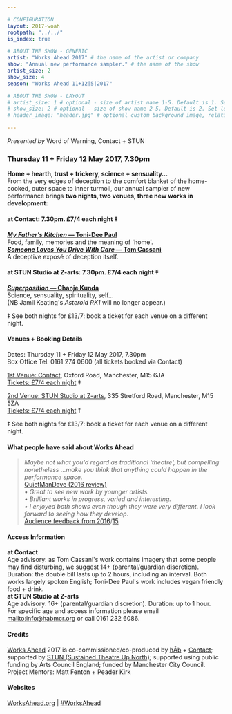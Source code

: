```yaml
---

# CONFIGURATION
layout: 2017-woah
rootpath: "../../"
is_index: true

# ABOUT THE SHOW - GENERIC
artist: "Works Ahead 2017" # the name of the artist or company
show: "Annual new performance sampler." # the name of the show
artist_size: 2
show_size: 4
season: "Works Ahead 11+12|5|2017"

# ABOUT THE SHOW - LAYOUT
# artist_size: 1 # optional - size of artist name 1-5. Default is 1. Set longer names to lower values
# show_size: 2 # optional - size of show name 2-5. Default is 2. Set longer names to lower values
# header_image: "header.jpg" # optional custom background image, relative to current page

---
```

*Presented by* Word of Warning, Contact + STUN
         
### Thursday 11 + Friday 12 May 2017, 7.30pm        
**Home + hearth, trust + trickery, science + sensuality…**        
From the very edges of deception to the comfort blanket of the home-cooked, outer space to inner turmoil, our annual sampler of new performance brings **two nights, two venues, three new works in development:**             
         
#### at Contact: 7.30pm. £7/4 each night ‡        
[***My Father's Kitchen* — Toni-Dee Paul**](/current/2017-worksahead/paul)<br>Food, family, memories and the meaning of 'home'.        
[***Someone Loves You Drive With Care* — Tom Cassani**](/current/2017-worksahead/cassani)<br>A deceptive exposé of deception itself.        
        
#### at STUN Studio at Z-arts: 7.30pm. £7/4 each night ‡        
[***Superposition* — Chanje Kunda**](/current/2017-worksahead/kunda)<br>Science, sensuality, spirituality, self…        
(NB Jamil Keating's *Asteroid RK1* will no longer appear.)         
         
‡ See both nights for £13/7: book a ticket for each venue on a different night.
            
#### Venues + Booking Details        
Dates: Thursday 11 + Friday 12 May 2017, 7.30pm          
Box Office Tel: 0161 274 0600 (all tickets booked via Contact)        
           
<a href="http://contactmcr.com/visit/getting-here" target="_blank">1st Venue: Contact</a>, Oxford Road, Manchester, M15 6JA        
<a href="http://contactmcr.com/whats-on/72092-works-ahead-at-contact/booking" target="_blank">Tickets: £7/4 each night</a> ‡
        
<a href="http://www.z-arts.org/about-us/getting-here" target="_blank">2nd Venue: STUN Studio at Z-arts</a>, 335 Stretford Road, Manchester, M15 5ZA         
<a href="http://contactmcr.com/whats-on/72292-works-ahead-at-stun-studio/booking" target="_blank">Tickets: £7/4 each night</a> ‡        
        
‡ See both nights for £13/7: book a ticket for each venue on a different night.         
        
#### What people have said about Works Ahead        
>*Maybe not what you'd regard as traditional 'theatre', but compelling nonetheless …make you think that anything could happen in the performance space.*         
<a href="http://quietmandave.co.uk/2016/06/works-ahead" target="_blank">QuietManDave (2016 review)</a>            
>• *Great to see new work by younger artists.<br>• Brilliant works in progress, varied and interesting.<br>• I enjoyed both shows even though they were very different. I look forward to seeing how they develop.*          
[Audience feedback from 2016](/archive/2016-worksahead)/[15](/archive/2015-worksahead)        
          
#### Access Information        
**at Contact**<br>Age advisory: as Tom Cassani's work contains imagery that some people may find disturbing, we suggest 14+ (parental/guardian discretion). Duration: the double bill lasts up to 2 hours, including an interval. Both works largely spoken English; Toni-Dee Paul's work includes vegan friendly food + drink.         
**at STUN Studio at Z-arts**<br>Age advisory: 16+ (parental/guardian discretion). Duration: up to 1 hour.          
For specific age and access information please email <mailto:info@habmcr.org> or call 0161 232 6086.          
          
#### Credits         
[Works Ahead](/hab/worksahead) 2017 is co-commissioned/co-produced by [hÅb](/hab) + <a href="http://contactmcr.com" target="_blank">Contact</a>; supported by <a href="http://stunlive.com" target="_blank">STUN (Sustained Theatre Up North)</a>; supported using public funding by Arts Council England; funded by Manchester City Council.<br>Project Mentors: Matt Fenton + Peader Kirk        
        
#### Websites         
<a href="http://worksahead.org" target="_blank">WorksAhead.org</a> | <a href="http://twitter.com/hashtag/WorksAhead" target="_blank">#WorksAhead</a>
